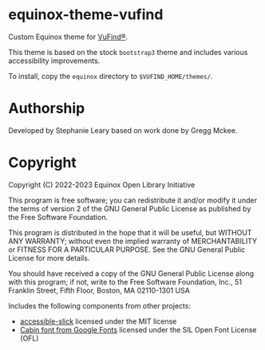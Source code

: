 # equinox-theme-vufind
Custom Equinox theme for [VuFind®](https://vufind.org/vufind/).

This theme is based on the stock `bootstrap3` theme and includes
various accessibility improvements.

To install, copy the `equinox` directory to `$VUFIND_HOME/themes/`.

# Authorship

Developed by Stephanie Leary based on work done by Gregg Mckee.

# Copyright

Copyright (C) 2022-2023 Equinox Open Library Initiative

This program is free software; you can redistribute it and/or
modify it under the terms of version 2 of the GNU General Public
License as published by the Free Software Foundation.

This program is distributed in the hope that it will be useful,
but WITHOUT ANY WARRANTY; without even the implied warranty of
MERCHANTABILITY or FITNESS FOR A PARTICULAR PURPOSE.  See the
GNU General Public License for more details.

You should have received a copy of the GNU General Public
License along with this program; if not, write to the Free
Software Foundation, Inc., 51 Franklin Street, Fifth Floor,
Boston, MA 02110-1301 USA

Includes the following components from other projects:

* [accessible-slick](https://github.com/Accessible360/accessible-slick)
  licensed under the MIT license
* [Cabin font from Google Fonts](https://fonts.google.com/specimen/Cabin)
  licensed under the SIL Open Font License (OFL)
